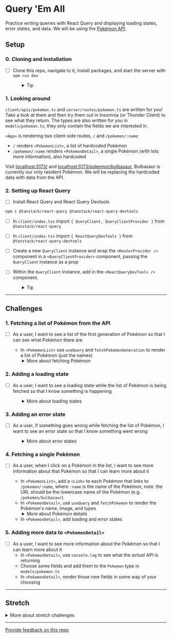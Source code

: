 # Query 'Em All

Practice writing queries with React Query and displaying loading states, error states, and data. We will be using the [Pokémon API](https://pokeapi.co).

## Setup

### 0. Cloning and installation
- [ ] Clone this repo, navigate to it, install packages, and start the server with `npm run dev`
  <details style="padding-left: 2em">
    <summary>Tip</summary>

    ```sh
    cd query-em-all
    npm i
    npm run dev
    ```
  </details>

### 1. Looking around

`client/apis/pokemon.ts` and `server/routes/pokemon.ts` are written for you! Take a look at them and then try them out in Insomnia (or Thunder Client) to see what they return. The types are also written for you in `models/pokemon.ts`, they only contain the fields we are interested in.

`<App>` is rendering two client-side routes, `/` and `/pokemon/:name`:
  - `/` renders `<PokemonList>`, a list of hardcoded Pokémon
  - `/pokemon/:name` renders `<PokemonDetail>`, a single Pokémon (with lots more information), also hardcoded

Visit [localhost:5173/](http://localhost:5173/) and [localhost:5173/pokemon/bulbasaur](http://localhost:5173/pokemon/bulbasaur), Bulbasaur is currently our only resident Pokémon. We will be replacing the hardcoded data with data from the API.

### 2. Setting up React Query

- [ ] Install React Query and React Query Devtools

```sh
npm i @tanstack/react-query @tanstack/react-query-devtools
```

- [ ] In `client/index.tsx` import `{ QueryClient, QueryClientProvider }` from `@tanstack/react-query`

- [ ] In `client/index.tsx` import `{ ReactQueryDevTools }` from `@tanstack/react-query-devtools`

- [ ] Create a new `QueryClient` instance and wrap the `<RouterProvider />` component in a `<QueryClientProvider>` component, passing the `QueryClient` instance as a prop

- [ ] Within the `QueryClient` instance, add in the `<ReactQueryDevTools />` component.

  <details style="padding-left: 2em">
    <summary>Tip</summary>

    ```tsx
    // creating a new QueryClient instance
    const queryClient = new QueryClient()

    // ...

    root.render(
      // wrapping the app in a QueryClientProvider
      // and passing the QueryClient instance as a prop
      // Adding ReactQueryDevTools
      <QueryClientProvider client={queryClient}>
        <RouterProvider router={router} />
        <ReactQueryDevtools />
      <QueryClientProvider />
    )
    ```
  </details>

---

## Challenges

### 1. Fetching a list of Pokémon from the API
- [ ] As a user, I want to see a list of the first generation of Pokémon so that I can see what Pokémon there are

  - In `<PokemonList>` use `useQuery` and `fetchPokemonGeneration` to render a list of Pokémon (just the names)
  <details style="padding-left: 2em">
    <summary>More about fetching Pokémon</summary>
    
    - `fetchPokemonGeneration` takes a `generation` parameter, which is a number between 1 and 9, in this case, we want to fetch the first generation of Pokémon, so we can pass `1`
    - Check the type in `models/pokemon.ts` a generation is an object with three properties: `{ region: string, name: string, pokemon: PartialPokemon[] }`
    - `useQuery` takes a key (a string) and a function that returns a promise (`fetchPokemonGeneration`, in this case) and returns an object with a `data` property, which will eventually contain data returned by the promise

    Read more about [keys](https://tanstack.com/query/latest/docs/react/guides/query-keys) and [queries](https://tanstack.com/query/latest/docs/react/guides/queries) in the [React Query docs](https://tanstack.com/query/latest/docs/react).
  </details>

### 2. Adding a loading state

- [ ] As a user, I want to see a loading state while the list of Pokémon is being fetched so that I know something is happening
  <details style="padding-left: 2em">
    <summary>More about loading states</summary>
    
    - `useQuery` returns an `isPending` property that you can use to determine when to render a loading state
    - You can use the `<LoadingSpinner>` component to render a special pokéball loading spinner
  </details>

### 3. Adding an error state

- [ ] As a user, if something goes wrong while fetching the list of Pokémon, I want to see an error state so that I know something went wrong
  <details style="padding-left: 2em">
    <summary>More about error states</summary>
 
    - `useQuery` returns an `isError` (true or false), and `error` properties that you can use to render an error state

  </details>

### 4. Fetching a single Pokémon

- [ ] As a user, when I click on a Pokémon in the list, I want to see more information about that Pokémon so that I can learn more about it

  - In `<PokemonList>`, add a `<Link>` to each Pokémon that links to `/pokemon/:name`, where `:name` is the name of the Pokémon, note: the URL should be the lowercase name of the Pokémon (e.g. `/pokemon/bulbasaur`)
  - In `<PokemonDetail>`, use `useQuery` and `fetchPokemon` to render the Pokémon's name, image, and types
  <details style="padding-left: 2em">
    <summary>More about Pokémon details</summary>
    
    Have a look in `models/pokemon.ts` at the `Pokemon` type to see what properties are available to you.
  </details>

  - In `<PokemonDetail>`, add loading and error states

### 5. Adding more data to `<PokemonDetail>`

- [ ] As a user, I want to see more information about the Pokémon so that I can learn more about it
  - In `<PokemonDetail>`, use `console.log` to see what the _actual_ API is returning
  - Choose some fields and add them to the `Pokemon` type in `models/pokemon.ts`
  - In `<PokemonDetail>`, render those new fields in some way of your choosing

----

## Stretch

<details>
  <summary>More about stretch challenges</summary>

  - [ ] As a user, on the homepage (`/`) I want to see a list of all the generations, so that I can click on one, go to `/generations/:generationId` and see the list of Pokémon for that generation

  - [ ] As a user, I want to see a search bar at the top of the page, so that I can search for a Pokémon by name, when I hit enter, I want to be taken to `/search?name=pokemonName`, which should display a filtered list of Pokémon

</details>

---
[Provide feedback on this repo](https://docs.google.com/forms/d/e/1FAIpQLSfw4FGdWkLwMLlUaNQ8FtP2CTJdGDUv6Xoxrh19zIrJSkvT4Q/viewform?usp=pp_url&entry.1958421517=query-em-all)
